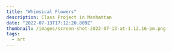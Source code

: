 ```yaml
---
title: "Whimsical Flowers"
description: Class Project in Manhattan
date: "2022-07-13T17:12:20.809Z"
thumbnail: /images/screen-shot-2022-07-13-at-1.12.16-pm.png
tags:
  - art
---
```

